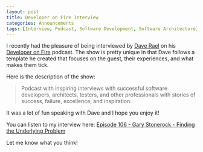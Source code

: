```yaml
---
layout: post
title: Developer on Fire Interview
categories: Announcements
tags: [Interview, Podcast, Software Development, Software Architecture]
---
```


I recently had the pleasure of being interviewed by [Dave Rael](https://twitter.com/raelyard "Dave Rael") on his [Developer on Fire](http://developeronfire.com/ "Developer on Fire") podcast.  The show is pretty unique in that Dave follows a template he created that focuses on the guest, their experiences, and what makes them tick.

Here is the description of the show:

> Podcast with inspiring interviews with successful software developers, architects, testers, and other professionals with stories of success, failure, excellence, and inspiration.

It was a lot of fun speaking with Dave and I hope you enjoy it!

You can listen to my interview here:  [Episode 106 - Gary Stonerock - Finding the Underlying Problem](http://developeronfire.com/episode-106-gary-stonerock-finding-the-underlying-problem "Gary Stonerock - Finding the Underlying Problem")

Let me know what you think!